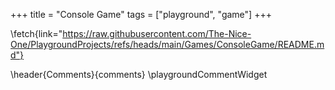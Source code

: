 +++
title = "Console Game"
tags = ["playground", "game"]
+++

\fetch{link="https://raw.githubusercontent.com/The-Nice-One/PlaygroundProjects/refs/heads/main/Games/ConsoleGame/README.md"}

\header{Comments}{comments}
\playgroundCommentWidget
